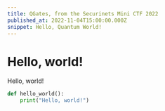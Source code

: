 ```yaml
---
title: QGates, from the Securinets Mini CTF 2022
published_at: 2022-11-04T15:00:00.000Z
snippet: Hello, Quantum World!
---
```


# Hello, world!

Hello, world!

```python
def hello_world():
    print("Hello, world!")
```
